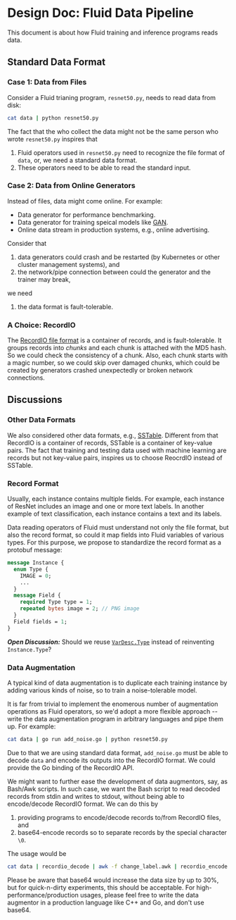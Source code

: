# Design Doc: Fluid Data Pipeline

This document is about how Fluid training and inference programs reads data.

## Standard Data Format

### Case 1: Data from Files

Consider a Fluid trianing program, `resnet50.py`, needs to read data from disk:

```bash
cat data | python resnet50.py
```

The fact that the who collect the data might not be the same person who wrote `resnet50.py` inspires that

1. Fluid operators used in `resnet50.py` need to recognize the file format of `data`, or, we need a standard data format.
1. These operators need to be able to read the standard input.

### Case 2: Data from Online Generators

Instead of files, data might come online.  For example:

- Data generator for performance benchmarking.
- Data generator for training speical models like [GAN](https://en.wikipedia.org/wiki/Generative_adversarial_network).
- Online data stream in production systems, e.g., online advertising.

Consider that 

1. data generators could crash and be restarted (by Kubernetes or other cluster management systems), and
1. the network/pipe connection between could the generator and the trainer may break,

we need

1. the data format is fault-tolerable.

### A Choice: RecordIO

The [RecordIO file format](https://github.com/PaddlePaddle/Paddle/blob/develop/paddle/fluid/recordio/README.md) is a container of records, and is fault-tolerable.  It groups records into *chunks* and each chunk is attached with the MD5 hash.  So we could check the consistency of a chunk. Also, each chunk starts with a magic number, so we could skip over damaged chunks, which could be created by generators crashed unexpectedly or broken network connections.

## Discussions

### Other Data Formats

We also considered other data formats, e.g., [SSTable](https://www.igvita.com/2012/02/06/sstable-and-log-structured-storage-leveldb/).  Different from that RecordIO is a container of records, SSTable is a container of key-value pairs.  The fact that training and testing data used with machine learning are records but not key-value pairs, inspires us to choose ReocrdIO instead of SSTable.

### Record Format

Usually, each instance contains multiple fields.  For example, each instance of ResNet includes an image and one or more text labels. In another example of text classification, each instance contains a text and its labels.

Data reading operators of Fluid must understand not only the file format, but also the record format, so could it map fields into Fluid variables of various types.  For this purpose, we propose to standardize the record format as a protobuf message:

```protobuf
message Instance {
  enum Type {
    IMAGE = 0;
    ...
  }
  message Field {
    required Type type = 1;
    repeated bytes image = 2; // PNG image
  }
  Field fields = 1;
}
```

***Open Discussion:*** Should we reuse [`VarDesc.Type`](https://github.com/PaddlePaddle/Paddle/blob/72ee737f3f3e539e1f4b2a5e819e0d62f362c7b0/paddle/fluid/framework/framework.proto#L95) instead of reinventing `Instance.Type`?

### Data Augmentation

A typical kind of data augmentation is to duplicate each training instance by adding various kinds of noise, so to train a noise-tolerable model.

It is far from trivial to implement the enomerous number of augmentation operations as Fluid operators, so we'd adopt a more flexible approach -- write the data augmentation program in arbitrary languages and pipe them up.  For example:

```bash
cat data | go run add_noise.go | python resnet50.py
```

Due to that we are using standard data format, `add_noise.go` must be able to decode `data` and encode its outputs into the RecordIO format.  We could provide the Go binding of the RecordIO API.

We might want to further ease the development of data augmentors, say, as Bash/Awk scripts.  In such case, we want the Bash script to read decoded records from stdin and writes to stdout, without being able to encode/decode RecordIO format.  We can do this by 

1. providing programs to encode/decode records to/from RecordIO files, and
1. base64-encode records so to separate records by the special character `\0`.

The usage would be

```bash
cat data | recordio_decode | awk -f change_label.awk | recordio_encode | python resnet50.py
```

Please be aware that base64 would increase the data size by up to 30%, but for quick-n-dirty experiments, this should be acceptable. For high-performance/production usages, please feel free to write the data augmentor in a production language like C++ and Go, and don't use base64.
